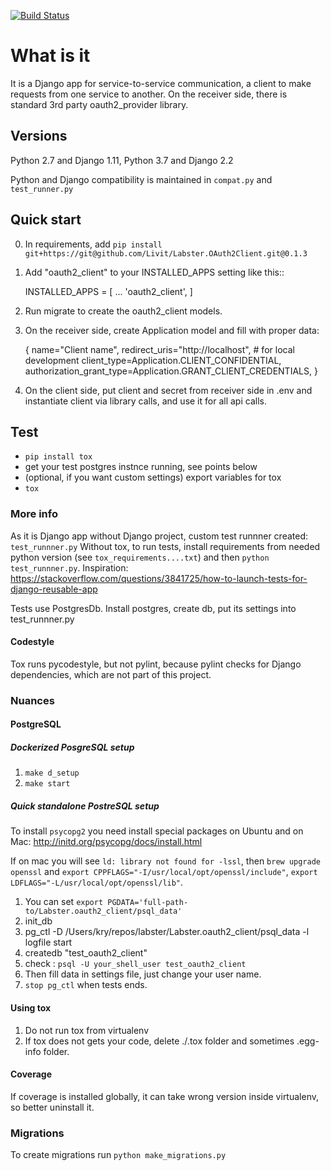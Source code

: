 [![Build Status](https://drone.labster.com/api/badges/Livit/Labster.OAuth2Client/status.svg)](https://drone.labster.com/Livit/Labster.OAuth2Client)

What is it
=====

It is a Django app for service-to-service communication, a client to make requests from one service to another.
On the receiver side, there is standard 3rd party oauth2_provider library.

Versions
--------
Python 2.7 and Django 1.11,
Python 3.7 and Django 2.2

Python and Django compatibility is maintained in `compat.py` and `test_runner.py`

Quick start
-----------

0. In requirements, add `pip install git+https://git@github.com/Livit/Labster.OAuth2Client.git@0.1.3`

1. Add "oauth2_client" to your INSTALLED_APPS setting like this::

    INSTALLED_APPS = [
        ...
        'oauth2_client',
    ]

2. Run migrate to create the oauth2_client models.

3. On the receiver side, create Application model and fill with proper data:

    {
        name="Client name",
        redirect_uris="http://localhost",  # for local development
        client_type=Application.CLIENT_CONFIDENTIAL,
        authorization_grant_type=Application.GRANT_CLIENT_CREDENTIALS,
    }

4. On the client side, put client and secret from receiver side in .env and instantiate client via library calls, and use it for all api calls.


Test
----

- `pip install tox`
- get your test postgres instnce running, see points below
- (optional, if you want custom settings) export variables for tox
- `tox`

### More info
As it is Django app without Django project, custom test runnner created: `test_runnner.py`
Without tox, to run tests, install requirements from needed python version (see `tox_requirements....txt`) and then `python test_runnner.py`. Inspiration: https://stackoverflow.com/questions/3841725/how-to-launch-tests-for-django-reusable-app

Tests use PostgresDb. Install postgres, create db, put its settings into test_runnner.py

#### Codestyle

Tox runs pycodestyle, but not pylint, because pylint checks for Django dependencies, which are not part of this project.

### Nuances

#### PostgreSQL

##### Dockerized PosgreSQL setup
1. `make d_setup`
2. `make start`

##### Quick standalone PostreSQL setup
To install `psycopg2` you need install special packages on Ubuntu and on Mac: http://initd.org/psycopg/docs/install.html

If on mac you will see `ld: library not found for -lssl`, then `brew upgrade openssl`
and `export CPPFLAGS="-I/usr/local/opt/openssl/include"`, `export LDFLAGS="-L/usr/local/opt/openssl/lib"`.

1. You can set `export PGDATA='full-path-to/Labster.oauth2_client/psql_data'`
2. init_db
3. pg_ctl -D /Users/kry/repos/labster/Labster.oauth2_client/psql_data -l logfile start
4. createdb "test_oauth2_client"
5. check : `psql -U your_shell_user test_oauth2_client`
6. Then fill data in settings file, just change your user name.
7. `stop pg_ctl` when tests ends.


#### Using tox
1. Do not run tox from virtualenv
2. If tox does not gets your code, delete ./.tox folder and sometimes .egg-info folder.

#### Coverage
If coverage is installed globally, it can take wrong version inside virtualenv, so better uninstall it.

### Migrations
To create migrations run ```python make_migrations.py```

